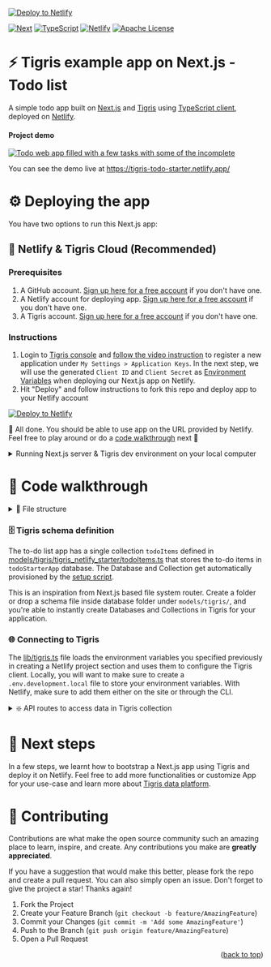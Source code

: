 [![Deploy to Netlify](https://www.netlify.com/img/deploy/button.svg)](https://app.netlify.com/start/deploy?repository=https://github.com/tigrisdata/tigris-netlify-starter&utm_source=github)

<a name="readme-top"></a>

[![Next][Next.js]][Next-url]
[![TypeScript][TypeScript]][TypeScript-url]
[![Netlify][Netlify]][Netlify-url]
[![Apache License][license-shield]][license-url]

# ⚡ ️Tigris example app on Next.js - Todo list

A simple todo app built on [Next.js][Next-url] and [Tigris](https://docs.tigrisdata.com/)
using [TypeScript client](https://docs.tigrisdata.com/typescript/), deployed 
on [Netlify][Netlify-url].

#### Project demo
<a href="https://tigris-todo-starter.netlify.app/">
    <img src="public/readme/todo_app_screenshot.jpg" alt="Todo web app filled with a few tasks with some of the incomplete">
</a>

You can see the demo live at https://tigris-todo-starter.netlify.app/

# ⚙️ Deploying the app
You have two options to run this Next.js app:

## 📖 Netlify & Tigris Cloud (Recommended)
### Prerequisites
1. A GitHub account. [Sign up here for a free account](https://github.com) if you don't have one.
2. A Netlify account for deploying app. [Sign up here for a free account][Netlify-url] if you don't have one.
3. A Tigris account. [Sign up here for a free account](https://www.tigrisdata.com/beta#signup-form) if you don't have one.

### Instructions
1. Login to [Tigris console](https://console.preview.tigrisdata.cloud/) and [follow the video instruction](https://docs.tigrisdata.com/auth/)
   to register a new application under `My Settings > Application Keys`. In the next step, we will use the generated `Client ID` and `Client Secret`
   as [Environment Variables](.env.example) when deploying our Next.js app on Netlify.
2. Hit "Deploy" and follow instructions to fork this repo and deploy app to your Netlify account

[![Deploy to Netlify](https://www.netlify.com/img/deploy/button.svg)](https://app.netlify.com/start/deploy?repository=https://github.com/tigrisdata/tigris-netlify-starter&utm_source=github)

🎉  All done. You should be able to use app on the URL provided by Netlify. Feel free to play around
or do a [code walkthrough](#code-walkthrough) next 🎉 
</details>

<details>
<summary>Running Next.js server & Tigris dev environment on your local computer</summary>

## 📖 Running Next.js server & Tigris locally
### Prerequisites
1. Tigris installed on your dev computer
    1. For **macOS**: `brew install tigrisdata/tigris/tigris-cli`
    2. Other operating systems: [See installation instructions here](https://docs.tigrisdata.com/cli/installation)
2. Node.js version 16+

### Instructions
1. Clone this repo on your computer
```shell
git clone https://github.com/tigrisdata/tigris-netlify-starter
```
2. Install dependencies
```shell
cd tigris-netlify-starter
npm install
```
3. Add the environment variables into a file `.env.development.local`
```
TIGRIS_URI="api.preview.tigrisdata.cloud"
TIGRIS_CLIENT_ID="your client id"
TIGRIS_CLIENT_SECRET="your client secret"
```
4. Run the Next.js server
```shell
npm run dev
```
>Note: This step will also initialize Tigris database and collection for app.

🎉  All done. You should be able to use app on `localhost:3000` in browser. Feel free to play
around or do a [code walkthrough](#code-walkthrough) next 🎉 
</details>

# 👀 Code walkthrough

<details>
<summary> 📂 File structure</summary>

```shell
├── package.json
├── models
│   └── tigris
│       └── tigris_netlify_starter
│           └── todoItems.ts
├── lib
│   ├── tigris.ts
└── pages
    ├── index.tsx
    └── api
        ├── item
        │   ├── [id].ts
        └── items
            ├── index.ts
            └── search.ts
```
</details>

### 🗄️ Tigris schema definition

The to-do list app  has a single collection `todoItems` defined in [models/tigris/tigris_netlify_starter/todoItems.ts](models/tigris/tigris_netlify_starter/todoItems.ts)
that stores the to-do items in `todoStarterApp` database. The
Database and Collection get automatically provisioned by the [setup script](scripts/setup.ts).

This is an inspiration from Next.js based file system router. Create a folder or drop a schema file
inside database folder under `models/tigris/`, and you're able to instantly create Databases and
Collections in Tigris for your application.

### 🌐 Connecting to Tigris

The [lib/tigris.ts](lib/tigris.ts) file loads the environment variables you 
specified previously in creating a Netlify project
section and uses them to configure the Tigris client. Locally, you will want
to make sure to create a `.env.development.local` file to store your environment variables. With Netlify, make sure to add them either on the site or through the CLI.

<details>
<summary> ❇️ API routes to access data in Tigris collection</summary>

All the Next.js API routes are defined under `pages/api/`. We have three files exposing endpoints:
#### [`pages/api/items/index.ts`](pages/api/items/index.ts)
- `GET /api/items` to get an array of to-do items as Array<TodoItem>
- `POST /api/items` to add an item to the list

#### [`/pages/api/items/search.ts`](/pages/api/items/search.ts)
- `GET /api/items/search?q=query` to find and return items matching the given query

#### [`pages/api/item/[id].ts`](pages/api/item/[id].ts)
- `GET /api/item/{id}` to fetch an item
- `PUT /api/item/{id}` to update the given item
- `DELETE /api/item/[id]` to delete an item

</details>

# 🚀 Next steps
In a few steps, we learnt how to bootstrap a Next.js app using Tigris and deploy it on Netlify. Feel
free to add more functionalities or customize App for your use-case and learn more about
[Tigris data platform](https://docs.tigrisdata.com/overview/).

# 🤝 Contributing
Contributions are what make the open source community such an amazing place to learn, inspire, and create.
Any contributions you make are **greatly appreciated**.

If you have a suggestion that would make this better, please fork the repo and create a pull request.
You can also simply open an issue. Don't forget to give the project a star!
Thanks again!

1. Fork the Project
2. Create your Feature Branch (`git checkout -b feature/AmazingFeature`)
3. Commit your Changes (`git commit -m 'Add some AmazingFeature'`)
4. Push to the Branch (`git push origin feature/AmazingFeature`)
5. Open a Pull Request

<p align="right">(<a href="#readme-top">back to top</a>)</p>

<!-- MARKDOWN LINKS & IMAGES -->
[TypeScript]: https://img.shields.io/badge/TypeScript-007ACC?style=for-the-badge&logo=typescript&logoColor=white
[TypeScript-url]: https://www.typescriptlang.org/
[Netlify]: https://img.shields.io/badge/netlify-%F22F45.svg?style=for-the-badge&logo=netlify&logoColor=#00C7B7
[Netlify-url]: https://www.netlify.com/
[Next.js]: https://img.shields.io/badge/next.js-000000?style=for-the-badge&logo=nextdotjs&logoColor=white
[Next-url]: https://nextjs.org/
[license-shield]: https://img.shields.io/github/license/tigrisdata/tigris-netlify-starter.svg?style=for-the-badge
[license-url]: LICENSE
